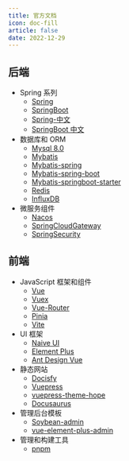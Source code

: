 ```yaml
---
title: 官方文档
icon: doc-fill
article: false
date: 2022-12-29
---
```


## 后端

- Spring 系列
  - [Spring](https://spring.io/)
  - [SpringBoot](https://docs.spring.io/spring-boot/docs/current/reference/html/)
  - [Spring-中文](http://docs.jcohy.com/docs/spring-framework/5.3.21/html5/zh-cn/index.html)
  - [SpringBoot 中文](http://docs.jcohy.com/docs/spring-boot/2.7.1/html5/zh-cn/index.html)
- 数据库和 ORM
  - [Mysql 8.0](https://dev.mysql.com/doc/refman/8.0/en/)
  - [Mybatis](https://mybatis.org/mybatis-3/zh/index.html)
  - [Mybatis-spring](https://mybatis.org/spring/zh/)
  - [Mybatis-spring-boot](http://mybatis.org/spring-boot-starter/zh/)
  - [Mybatis-springboot-starter](http://mybatis.org/spring-boot-starter/mybatis-spring-boot-autoconfigure/zh/index.html)
  - [Redis](https://redis.io/docs/)
  - [InfluxDB](https://docs.influxdata.com/influxdb/v2.6/)
- 微服务组件
  - [Nacos](https://nacos.io/zh-cn/docs/quick-start-spring-cloud.html)
  - [SpringCloudGateway](https://docs.spring.io/spring-cloud-gateway/docs/current/reference/html/)
  - [SpringSecurity](https://docs.spring.io/spring-security/reference/index.html)

## 前端
 
- JavaScript 框架和组件
  - [Vue](https://cn.vuejs.org/)
  - [Vuex](https://vuex.vuejs.org/zh/)
  - [Vue-Router](https://router.vuejs.org/zh/)
  - [Pinia](https://pinia.vuejs.org/zh/)
  - [Vite](https://cn.vitejs.dev/)
- UI 框架
  - [Naive UI](https://www.naiveui.com/zh-CN/light)
  - [Element Plus](https://element-plus.org/zh-CN)
  - [Ant Design Vue](https://antdv.com/components/overview-cn)
- 静态网站
  - [Docisfy](https://docsify.js.org/#/)
  - [Vuepress](https://vuepress.vuejs.org/zh/)
  - [vuepress-theme-hope](https://theme-hope.vuejs.press/zh/)
  - [Docusaurus](https://www.docusaurus.io/zh-CN/)
- 管理后台模板
  - [Soybean-admin](https://docs.soybean.pro/)
  - [vue-element-plus-admin](https://element-plus-admin-doc.cn/)
- 管理和构建工具
  - [pnpm](https://pnpm.io/zh/)